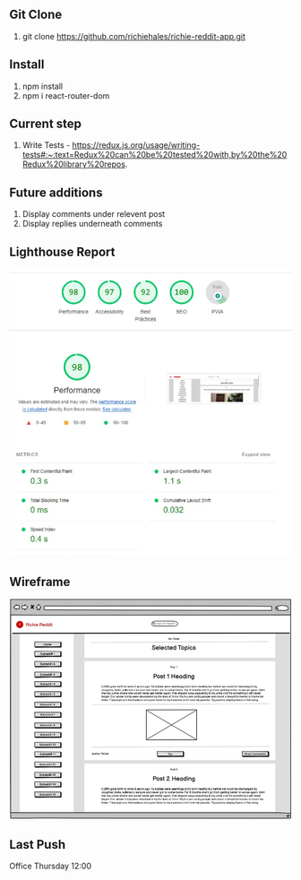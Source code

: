 ## Git Clone
1. git clone https://github.com/richiehales/richie-reddit-app.git



## Install
1. npm install
2. npm i react-router-dom



## Current step
1. Write Tests - https://redux.js.org/usage/writing-tests#:~:text=Redux%20can%20be%20tested%20with,by%20the%20Redux%20library%20repos.



## Future additions
1. Display comments under relevent post
2. Display replies underneath comments



## Lighthouse Report
![image info](./images/lighthouse.jpg)



## Wireframe
![image info](./images/postspage.jpg)



## Last Push
Office Thursday 12:00

